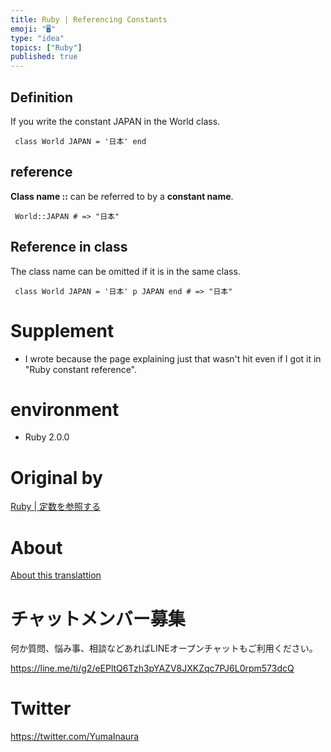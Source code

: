 ```yaml
---
title: Ruby | Referencing Constants
emoji: "🖥"
type: "idea"
topics: ["Ruby"]
published: true
---
```


## Definition 

If you write the constant JAPAN in the World class.

     class World JAPAN = '日本' end 

## reference 

**Class name ::** can be referred to by a **constant name**.

     World::JAPAN # => "日本" 

## Reference in class 

The class name can be omitted if it is in the same class.

     class World JAPAN = '日本' p JAPAN end # => "日本" 

# Supplement 

- I wrote because the page explaining just that wasn't hit even if I got it in "Ruby constant reference". 

# environment 

- Ruby 2.0.0 


# Original by
[Ruby | 定数を参照する](https://qiita.com/Yinaura/items/e0502c345b96174a62a4)

# About

[About this translattion](https://qiita.com/YumaInaura/items/7f6fd1e9310a6816469a)








<!-- Update From Qiita API -->

# チャットメンバー募集


何か質問、悩み事、相談などあればLINEオープンチャットもご利用ください。

https://line.me/ti/g2/eEPltQ6Tzh3pYAZV8JXKZqc7PJ6L0rpm573dcQ





# Twitter


https://twitter.com/YumaInaura


<!-- Update From Qiita API -->


